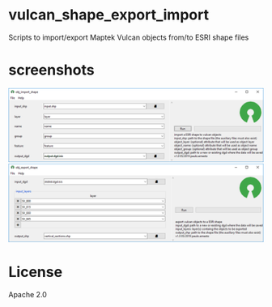 # vulcan_shape_export_import
Scripts to import/export Maptek Vulcan objects from/to ESRI shape files

# screenshots
![screenshot1](screenshot1.png?raw=true)  
![screenshot2](screenshot2.png?raw=true)

# License
Apache 2.0
